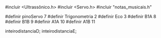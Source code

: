 #incluir <Ultrassônico.h>
#incluir <Servo.h>
#incluir "notas_musicais.h"

#definir pinoServo 7
#definir Trigonometria 2
#definir Eco 3
#definir B1A 8
#definir B1B 9
#definir A1A 10
#definir A1B 11

inteirodistanciaD;
inteirodistanciaE;
